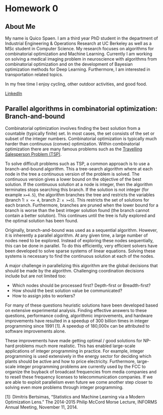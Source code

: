 # Homework 0

## About Me
My name is Quico Spaen. I am a third year PhD student in the department of Industrial Engineering & Operations Research at UC Berkeley as well as a MSc student in Computer Science. My research focuses on algorithms for combinatorial optimization and Machine Learning. Currently I am working on solving a medical imaging problem in neuroscience with algorithms from combinatorial optimization and on the development of Bayesian optimization methods for Deep Learning. Furthermore, I am interested in transportation related topics.

In my free time I enjoy cycling, other outdoor activities, and good food.

[LinkedIn](https://www.linkedin.com/in/quicospaen)

## Parallel algorithms in combinatorial optimization: Branch-and-bound
Combinatorial optimization involves finding the best solution from a countable (typically finite) set. In most cases, the set consists of the set or subset of the integer numbers. Combinatorial optimization is typically much harder than continuous (convex) optimization. Within combinatorial optimization there are many famous problems such as the [Travelling Salesperson Problem (TSP)](https://www.wikiwand.com/en/Travelling_salesman_problem).

To solve difficult problems such as TSP, a common approach is to use a branch-and-bound  algorithm. This a tree-search algorithm where at each node in the tree a continuous version of the problem is solved. The continuous version gives a lower bound on the objective of the best solution. If the continuous solution at a node is integer, then the algorithm terminates stops searching this branch. If the solution is not integer (for example `x=4.5`), the algorithm branches the tree and restricts the variables (branch 1: `x <= 4`, branch 2: `x >=5`). This restricts the set of solutions for each branch. Furthermore, branches are pruned when the lower bound for a branch is worse than the best integer solution found (the branch cannot contain a better solution). This continues until the tree is fully explored and the optimal solution has been found.

Originally, branch-and-bound was used as a sequential algorithm. However, it is inherently a parallel algorithm. At any given time, a large number of nodes need to be explored. Instead of exploring these nodes sequentially, this can be done in parallel. To do this efficiently, very efficient solvers have been developed to solve sparse systems of linear equations. Solving these systems is necessary to find the continuous solution at each of the nodes.

A major challenge in parallelizing this algorithm are the global decisions that should be made by the algorithm. Challenging coordination decisions include but are not limited too:

- Which nodes should be processed first? Depth-first or Breadth-first?
- How should the best solution value be communicated?
- How to assign jobs to workers?

For many of these questions heuristic solutions have been developed based on extensive experimental analysis. Finding effective answers to these questions, performance coding, algorithmic improvements, and hardware improvements have resulted in a speedup of 300 billion times in integer programming since 1991 [1]. A speedup of 180,000x can be attributed to software improvements alone.

These improvements have made getting optimal / good solutions for NP-hard problems much more realistic. This has enabled large-scale applications of integer programming in practice. For example, integer programming is used extensively in the energy sector for deciding which plants should be active and how to price electricity. Furthermore, large-scale integer programming problems are currently used by the FCC to organize the buyback of broadcast frequencies from media companies and to resell these frequency licenses to telecommunication companies. If we are able to exploit parallelism even future we come another step closer to solving even more problems through integer programming.

[1]: Dimitris Bertsimas, “Statistics and Machine Learning via a Modern Optimization Lens.”  The 2014-2015 Philip McCord Morse Lecture, INFORMS Annual Meeting, November 11, 2014.
